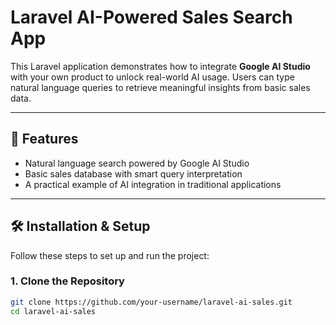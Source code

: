 # Laravel AI-Powered Sales Search App

This Laravel application demonstrates how to integrate **Google AI Studio** with your own product to unlock real-world AI usage. Users can type natural language queries to retrieve meaningful insights from basic sales data.

---

## 🚀 Features

- Natural language search powered by Google AI Studio
- Basic sales database with smart query interpretation
- A practical example of AI integration in traditional applications

---

## 🛠️ Installation & Setup

Follow these steps to set up and run the project:

### 1. Clone the Repository

```bash
git clone https://github.com/your-username/laravel-ai-sales.git
cd laravel-ai-sales
